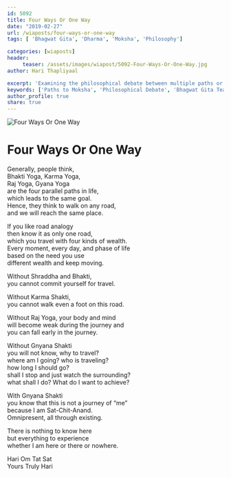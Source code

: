 ```yaml
--- 
id: 5092
title: Four Ways Or One Way
date: "2019-02-27"
url: /wiaposts/four-ways-or-one-way
tags: [ 'Bhagwat Gita', 'Dharma', 'Moksha', 'Philosophy']    

categories: [wiaposts] 
header:
     teaser: /assets/images/wiapost/5092-Four-Ways-Or-One-Way.jpg
author: Hari Thapliyaal 

excerpt: 'Examining the philosophical debate between multiple paths or a singular way to Moksha.' 
keywords: ['Paths to Moksha', 'Philosophical Debate', 'Bhagwat Gita Teachings', 'Dharma and Moksha']
author_profile: true 
share: true 
---
```


![Four Ways Or One Way](/assets/images/wiapost/5092-Four-Ways-Or-One-Way.jpg)     
   
# Four Ways Or One Way   
    
Generally, people think,     
Bhakti Yoga, Karma Yoga,     
Raj Yoga, Gyana Yoga     
are the four parallel paths in life,     
which leads to the same goal.     
Hence, they think to walk on any road,     
and we will reach the same place.    
    
If you like road analogy     
then know it as only one road,     
which you travel with four kinds of wealth.     
Every moment, every day, and phase of life     
based on the need you use     
different wealth and keep moving.    
    
Without Shraddha and Bhakti,     
you cannot commit yourself for travel.    
    
Without Karma Shakti,     
you cannot walk even a foot on this road.    
    
Without Raj Yoga, your body and mind     
will become weak during the journey and     
you can fall early in the journey.    
    
Without Gnyana Shakti     
you will not know, why to travel?     
where am I going? who is traveling?     
how long I should go?     
shall I stop and just watch the surrounding?     
what shall I do? What do I want to achieve?    
    
With Gnyana Shakti     
you know that this is not a journey of “me”     
because I am Sat-Chit-Anand.     
Omnipresent, all through existing.    
    
There is nothing to know here     
but everything to experience     
whether I am here or there or nowhere.    
    
Hari Om Tat Sat     
Yours Truly Hari    
